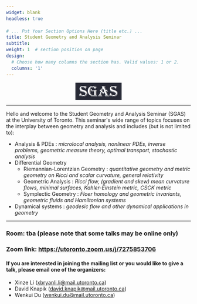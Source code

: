 ```yaml
---
widget: blank
headless: true

# ... Put Your Section Options Here (title etc.) ...
title: Student Geometry and Analysis Seminar
subtitle: 
weight: 1  # section position on page
design:
  # Choose how many columns the section has. Valid values: 1 or 2.
  columns: '1'
---
```

[<img src="sgasv2.png"
     style="display:block;float:none;margin-left:auto;margin-right:auto;width:25%">](sgasv2.png)
     
---
Hello and welcome to the Student Geometry and Analysis Seminar (SGAS) at the University of Toronto. This seminar's wide range of topics focuses on the interplay between geometry and analysis and includes (but is not limited to):
- Analysis & PDEs : *microlocal analysis, nonlinear PDEs, inverse problems, geometric measure theory, optimal transport, stochastic analysis*
- Differential Geometry
  - Riemannian-Lorentzian Geometry : *quantitative geometry and metric geometry on Ricci and scalar curvature, general relativity*
  - Geometric Analysis : *Ricci flow, (gradient and skew) mean curvature flows, minimal surfaces, Kahler-Einstein metric, CSCK metric*
  - Symplectic Geometry : *Floer homology and geometric invariants, geometric fluids and Hamiltonian systems*
- Dynamical systems : *geodesic flow and other dynamical applications in geometry*
---

### **Room: tba** (please note that some talks may be online only)
### **Zoom link: https://utoronto.zoom.us/j/7275853706**

#### If you are interested in joining the mailing list or you would like to give a talk, please email one of the organizers:
- Xinze Li (xbryanli.li@mail.utoronto.ca)
- David Knapik (david.knapik@mail.utoronto.ca)
- Wenkui Du (wenkui.du@mail.utoronto.ca)
